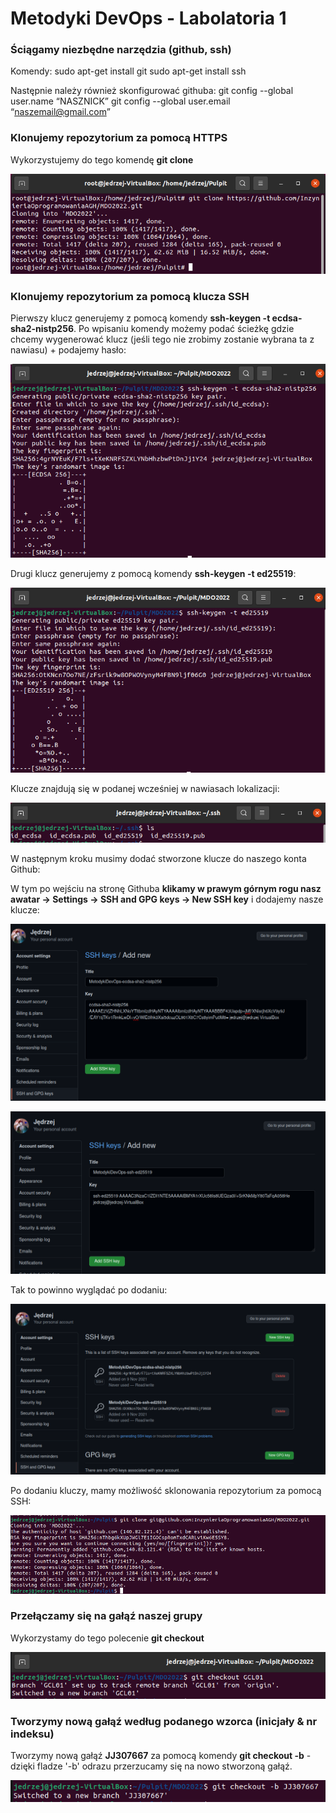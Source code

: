 # Metodyki DevOps - Labolatoria 1

### Ściągamy niezbędne narzędzia (github, ssh)
Komendy:
sudo apt-get install git
sudo apt-get install ssh

Następnie należy również skonfigurować githuba:
git config --global user.name “NASZNICK”
git config --global user.email “naszemail@gmail.com”

### Klonujemy repozytorium za pomocą HTTPS

Wykorzystujemy do tego komendę **git clone**

![Ściąganie repozytorium przez HTTPS](screenshots/1.PNG)

### Klonujemy repozytorium za pomocą klucza SSH

Pierwszy klucz generujemy z pomocą komendy **ssh-keygen -t ecdsa-sha2-nistp256**. Po wpisaniu komendy możemy podać ścieżkę gdzie chcemy wygenerować klucz (jeśli tego nie zrobimy zostanie wybrana ta z nawiasu) + podajemy hasło:

![Generowanie 1 klucza SSH](screenshots/2.PNG)

Drugi klucz generujemy z pomocą komendy **ssh-keygen -t ed25519**:

![Generowanie 2 klucza SSH](screenshots/3.PNG)

Klucze znajdują się w podanej wcześniej w nawiasach lokalizacji:

![Lokalizacja kluczy SSH](screenshots/4.PNG)

W następnym kroku musimy dodać stworzone klucze do naszego konta Github:

W tym po wejściu na stronę Githuba **klikamy w prawym górnym rogu nasz awatar -> Settings -> SSH and GPG keys -> New SSH key** i dodajemy nasze klucze:

![Dodawanie 1 klucza SSH do Githuba](screenshots/5.PNG)

![Dodawanie 2 klucza SSH do Githuba](screenshots/6.PNG)

Tak to powinno wyglądać po dodaniu:

![Po dodaniu kluczy SSH do Githuba](screenshots/7.PNG)

Po dodaniu kluczy, mamy możliwość sklonowania repozytorium za pomocą SSH:

![Git clone za pomocą SSH](screenshots/8.PNG)

### Przełączamy się na gałąź naszej grupy
Wykorzystamy do tego polecenie **git checkout**

![Checkout GCL01](screenshots/9.PNG)

### Tworzymy nową gałąź według podanego wzorca (inicjały & nr indeksu)

Tworzymy nową gałąź **JJ307667** za pomocą komendy **git checkout -b** - dzięki fladze '-b' odrazu przerzucamy się na nowo stworzoną gałąź.

![Tworzenie gałęzi JJ307667](screenshots/10.PNG)
